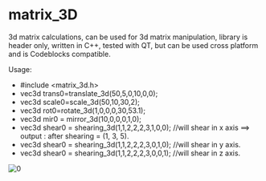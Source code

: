 # matrix_3D
3d matrix calculations, can be used for 3d matrix manipulation, library is header only, written in C++, tested with QT, but can
be used cross platform and is Codeblocks compatible.

Usage:
- #include <matrix_3d.h>
- vec3d trans0=translate_3d(50,5,0,10,0,0);
- vec3d scale0=scale_3d(50,10,30,2);
- vec3d rot0=rotate_3d(1,0,0,0,30,53.1);
- vec3d mir0 = mirror_3d(10,0,0,0,1,0);
- vec3d shear0 = shearing_3d(1,1,2,2,2,3,1,0,0); //will shear in x axis ==> output : after shearing = (1, 3, 5).
- vec3d shear0 = shearing_3d(1,1,2,2,2,3,0,1,0); //will shear in y axis.
- vec3d shear0 = shearing_3d(1,1,2,2,2,3,0,0,1); //will shear in z axis.

![0](https://raw.githubusercontent.com/grotius-cnc/matrix_3D/master/3D-Transformation-in-Computer-Graphics.png)
